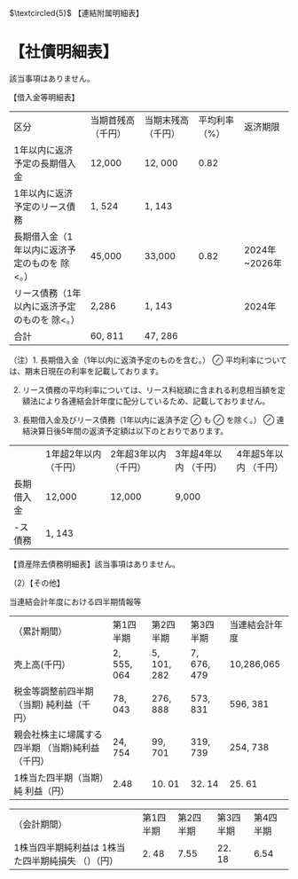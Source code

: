 $\textcircled{5}$ 【連結附属明細表】  

# 【社債明細表】  

該当事項はありません。  

【借入金等明細表】  


<html><body><table><tr><td>区分</td><td>当期首残高 （千円）</td><td>当期末残高 （千円）</td><td>平均利率 （%）</td><td>返济期限</td></tr><tr><td>1年以内に返济予定の長期借入金</td><td>12,000</td><td>12, 000</td><td>0.82</td><td></td></tr><tr><td>1年以內に返济予定のリース債務</td><td>1, 524</td><td>1, 143</td><td></td><td></td></tr><tr><td>長期借入金（1年以内に返济予定のものを 除<。）</td><td>45,000</td><td>33,000</td><td>0.82</td><td>2024年~2026年</td></tr><tr><td>リース債務（1年以內に返济予定のものを 除<。）</td><td>2,286</td><td>1, 143</td><td></td><td>2024年</td></tr><tr><td>合計</td><td>60, 811</td><td>47, 286</td><td></td><td></td></tr></table></body></html>  

（注）1. 長期借入金（1年以内に返済予定のものを含む。） $\oslash$ 平均利率については、期末日現在の利率を記載しております。  

2. リース債務の平均利率については、リース料総額に含まれる利息相当額を定額法により各連結会計年度に配分しているため、記載しておりません。  

3. 長期借入金及びリース債務（1年以内に返済予定 $\oslash$ も $\oslash$ を除く。） $\oslash$ 連結決算日後5年間の返済予定額は以下のとおりであります。  

<html><body><table><tr><td></td><td>1年超2年以内 （千円）</td><td>2年超3年以内 （千円）</td><td>3年超4年以内 （千円）</td><td>4年超5年以内 （千円）</td></tr><tr><td>長期借入金</td><td>12,000</td><td>12,000</td><td>9,000</td><td></td></tr><tr><td>-ス債務</td><td>1, 143</td><td></td><td></td><td></td></tr></table></body></html>  

【資産除去債務明細表】該当事項はありません。  

（2）【その他】  

当連結会計年度における四半期情報等  


<html><body><table><tr><td>（累計期間）</td><td>第1四半期</td><td>第2四半期</td><td>第3四半期</td><td>当連結会計年度</td></tr><tr><td>壳上高(千円）</td><td>2, 555, 064</td><td>5, 101, 282</td><td>7, 676, 479</td><td>10,286,065</td></tr><tr><td>税金等調整前四半期（当期) 純利益（千円）</td><td>78, 043</td><td>276, 888</td><td>573, 831</td><td>596, 381</td></tr><tr><td>親会社株主に埽属する四半期 （当期)純利益（千円）</td><td>24, 754</td><td>99, 701</td><td>319, 739</td><td>254, 738</td></tr><tr><td>1株当た四半期（当期）純 利益（円）</td><td>2.48</td><td>10. 01</td><td>32. 14</td><td>25. 61</td></tr></table></body></html>  

<html><body><table><tr><td>（会計期間）</td><td>第1四半期</td><td>第2四半期</td><td>第3四半期</td><td>第4四半期</td></tr><tr><td>1株当四半期純利益は 1株当た四半期純損失 （）（円）</td><td>2. 48</td><td>7.55</td><td>22. 18</td><td> 6.54</td></tr></table></body></html>  